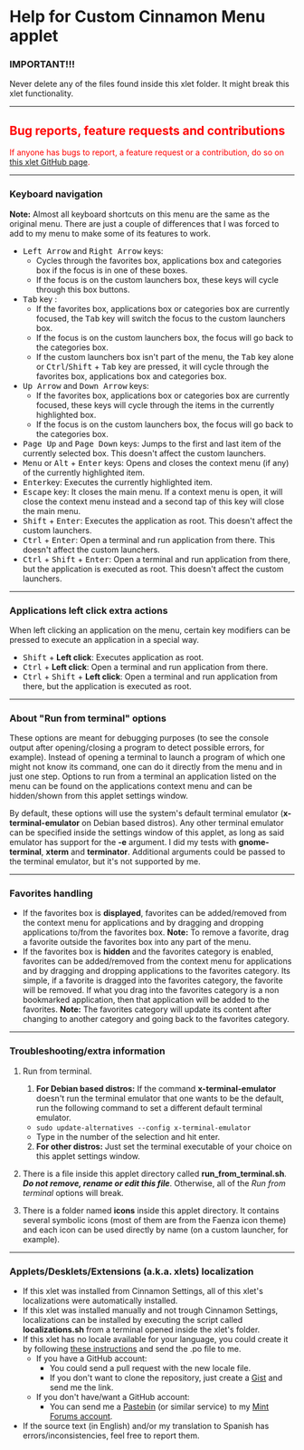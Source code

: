 
<!--
Notes to translators:
- Do not modify this file directly. Create a copy of it with a different name that contains the language code and always use the .md extension for the file. Example: HELP-es.md file will contain the content of the HELP.md file translated into Spanish.
- This file is written in [markdown](https://guides.github.com/features/mastering-markdown/) and some "touches" of HTML.
- Familiarize yourself with markdown and HTML languages before attempting to translate the content of this file.
- These notes doesn't need to be translated and can be deleted from the translated file.
-->

# Help for Custom Cinnamon Menu applet

### IMPORTANT!!!
Never delete any of the files found inside this xlet folder. It might break this xlet functionality.

***

<h2 style="color:red;">Bug reports, feature requests and contributions</h2>
<span style="color:red;">
If anyone has bugs to report, a feature request or a contribution, do so on <a href="https://github.com/Odyseus/CinnamonTools">this xlet GitHub page</a>.
</span>

***

### Keyboard navigation
**Note:** Almost all keyboard shortcuts on this menu are the same as the original menu. There are just a couple of differences that I was forced to add to my menu to make some of its features to work.

- <kbd>Left Arrow</kbd> and <kbd>Right Arrow</kbd> keys:
    - Cycles through the favorites box, applications box and categories box if the focus is in one of these boxes.
    - If the focus is on the custom launchers box, these keys will cycle through this box buttons.
- <kbd>Tab</kbd> key :
    - If the favorites box, applications box or categories box are currently focused, the <kbd>Tab</kbd> key will switch the focus to the custom launchers box.
    - If the focus is on the custom launchers box, the focus will go back to the categories box.
    - If the custom launchers box isn't part of the menu, the <kbd>Tab</kbd> key alone or <kbd>Ctrl</kbd>/<kbd>Shift</kbd> + <kbd>Tab</kbd> key are pressed, it will cycle through the favorites box, applications box and categories box.
- <kbd>Up Arrow</kbd> and <kbd>Down Arrow</kbd> keys:
    - If the favorites box, applications box or categories box are currently focused, these keys will cycle through the items in the currently highlighted box.
    - If the focus is on the custom launchers box, the focus will go back to the categories box.
- <kbd>Page Up</kbd> and <kbd>Page Down</kbd> keys: Jumps to the first and last item of the currently selected box. This doesn't affect the custom launchers.
- <kbd>Menu</kbd> or <kbd>Alt</kbd> + <kbd>Enter</kbd> keys: Opens and closes the context menu (if any) of the currently highlighted item.
- <kbd>Enter</kbd>key: Executes the currently highlighted item.
- <kbd>Escape</kbd> key: It closes the main menu. If a context menu is open, it will close the context menu instead and a second tap of this key will close the main menu.
- <kbd>Shift</kbd> + <kbd>Enter</kbd>: Executes the application as root. This doesn't affect the custom launchers.
- <kbd>Ctrl</kbd> + <kbd>Enter</kbd>: Open a terminal and run application from there. This doesn't affect the custom launchers.
- <kbd>Ctrl</kbd> + <kbd>Shift</kbd> + <kbd>Enter</kbd>: Open a terminal and run application from there, but the application is executed as root. This doesn't affect the custom launchers.

***

### Applications left click extra actions
When left clicking an application on the menu, certain key modifiers can be pressed to execute an application in a special way.

- <kbd>Shift</kbd> + **Left click**: Executes application as root.
- <kbd>Ctrl</kbd> + **Left click**: Open a terminal and run application from there.
- <kbd>Ctrl</kbd> + <kbd>Shift</kbd> + **Left click**: Open a terminal and run application from there, but the application is executed as root.

***

### About "Run from terminal" options

These options are meant for debugging purposes (to see the console output after opening/closing a program to detect possible errors, for example). Instead of opening a terminal to launch a program of which one might not know its command, one can do it directly from the menu and in just one step. Options to run from a terminal an application listed on the menu can be found on the applications context menu and can be hidden/shown from this applet settings window.

By default, these options will use the system's default terminal emulator (**x-terminal-emulator** on Debian based distros). Any other terminal emulator can be specified inside the settings window of this applet, as long as said emulator has support for the **-e** argument. I did my tests with **gnome-terminal**, **xterm** and **terminator**. Additional arguments could be passed to the terminal emulator, but it's not supported by me.

***

### Favorites handling

- If the favorites box is **displayed**, favorites can be added/removed from the context menu for applications and by dragging and dropping applications to/from the favorites box.
    **Note:** To remove a favorite, drag a favorite outside the favorites box into any part of the menu.
- If the favorites box is **hidden** and the favorites category is enabled, favorites can be added/removed from the context menu for applications and by dragging and dropping applications to the favorites category. Its simple, if a favorite is dragged into the favorites category, the favorite will be removed. If what you drag into the favorites category is a non bookmarked application, then that application will be added to the favorites.
    **Note:** The favorites category will update its content after changing to another category and going back to the favorites category.

***

### Troubleshooting/extra information

1. Run from terminal.
    1. **For Debian based distros:** If the command **x-terminal-emulator** doesn't run the terminal emulator that one wants to be the default, run the following command to set a different default terminal emulator.
    - `sudo update-alternatives --config x-terminal-emulator`
    - Type in the number of the selection and hit enter.
    2. **For other distros:** Just set the terminal executable of your choice on this applet settings window.

2. There is a file inside this applet directory called **run_from_terminal.sh**. ***Do not remove, rename or edit this file***. Otherwise, all of the *Run from terminal* options will break.

3. There is a folder named **icons** inside this applet directory. It contains several symbolic icons (most of them are from the Faenza icon theme) and each icon can be used directly by name (on a custom launcher, for example).

***

### Applets/Desklets/Extensions (a.k.a. xlets) localization

- If this xlet was installed from Cinnamon Settings, all of this xlet's localizations were automatically installed.
- If this xlet was installed manually and not trough Cinnamon Settings, localizations can be installed by executing the script called **localizations.sh** from a terminal opened inside the xlet's folder.
- If this xlet has no locale available for your language, you could create it by following [these instructions](https://github.com/Odyseus/CinnamonTools/wiki/Xlet-localization) and send the .po file to me.
    - If you have a GitHub account:
        - You could send a pull request with the new locale file.
        - If you don't want to clone the repository, just create a [Gist](https://gist.github.com/) and send me the link.
    - If you don't have/want a GitHub account:
        - You can send me a [Pastebin](http://pastebin.com/) (or similar service) to my [Mint Forums account](https://forums.linuxmint.com/memberlist.php?mode=viewprofile&u=164858).
- If the source text (in English) and/or my translation to Spanish has errors/inconsistencies, feel free to report them.
